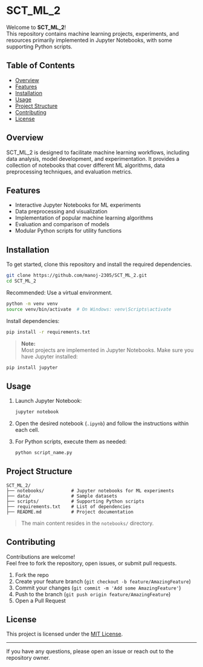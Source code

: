 # SCT_ML_2

Welcome to **SCT_ML_2**!  
This repository contains machine learning projects, experiments, and resources primarily implemented in Jupyter Notebooks, with some supporting Python scripts.

## Table of Contents

- [Overview](#overview)
- [Features](#features)
- [Installation](#installation)
- [Usage](#usage)
- [Project Structure](#project-structure)
- [Contributing](#contributing)
- [License](#license)

## Overview

SCT_ML_2 is designed to facilitate machine learning workflows, including data analysis, model development, and experimentation. It provides a collection of notebooks that cover different ML algorithms, data preprocessing techniques, and evaluation metrics.

## Features

- Interactive Jupyter Notebooks for ML experiments
- Data preprocessing and visualization
- Implementation of popular machine learning algorithms
- Evaluation and comparison of models
- Modular Python scripts for utility functions

## Installation

To get started, clone this repository and install the required dependencies.

```bash
git clone https://github.com/manoj-2305/SCT_ML_2.git
cd SCT_ML_2
```

Recommended: Use a virtual environment.

```bash
python -m venv venv
source venv/bin/activate  # On Windows: venv\Scripts\activate
```

Install dependencies:

```bash
pip install -r requirements.txt
```

> **Note:**  
> Most projects are implemented in Jupyter Notebooks. Make sure you have Jupyter installed:

```bash
pip install jupyter
```

## Usage

1. Launch Jupyter Notebook:

   ```bash
   jupyter notebook
   ```

2. Open the desired notebook (`.ipynb`) and follow the instructions within each cell.

3. For Python scripts, execute them as needed:

   ```bash
   python script_name.py
   ```

## Project Structure

```
SCT_ML_2/
├── notebooks/          # Jupyter notebooks for ML experiments
├── data/               # Sample datasets
├── scripts/            # Supporting Python scripts
├── requirements.txt    # List of dependencies
├── README.md           # Project documentation
```

> The main content resides in the `notebooks/` directory.

## Contributing

Contributions are welcome!  
Feel free to fork the repository, open issues, or submit pull requests.

1. Fork the repo
2. Create your feature branch (`git checkout -b feature/AmazingFeature`)
3. Commit your changes (`git commit -m 'Add some AmazingFeature'`)
4. Push to the branch (`git push origin feature/AmazingFeature`)
5. Open a Pull Request

## License

This project is licensed under the [MIT License](LICENSE).

---

If you have any questions, please open an issue or reach out to the repository owner.
